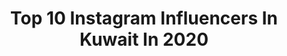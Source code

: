 ---
title: Top 10 Instagram Influencers In Kuwait In 2020
description: >-
  Find top Instagram influencers in Kuwait in 2020. Most popular hashtags: #hudabeauty # #nyxcosmeticsarabia #trends.
platform: Instagram
profiles:
  - username: "mohamad1hadi"
    fullname: >-
      محمد هادي
    location: "Kuwait"
    followers: 2695
    engagement: 1472
    commentsToLikes: 0.155289
    id: ck15rqm7697fu0i19fykgjml4
    verified: false
    hashtags: "#iraq"
  - username: "magato98"
    fullname: >-
      Magato
    location: "Kuwait"
    followers: 20041
    engagement: 258
    commentsToLikes: 0.020232
    id: ck14iwhfuhhcy0i19s9a2v0ht
    verified: false
    hashtags: "#demonslayernezuko, #harleyquinnfan, #nintendoswitch, #illustration"
  - username: "ghrour.safar"
    fullname: >-
      غرور صفر
    location: "Kuwait"
    followers: 454921
    engagement: 163
    commentsToLikes: 0.020050
    id: ck0u2gohezxyw0i19i09p6l3s
    verified: false
    hashtags: ""
  - username: "ali_aljamaly"
    fullname: >-
      Ali jamaly • علي الجمالي
    location: "Kuwait"
    followers: 45696
    engagement: 292
    commentsToLikes: 0.050995
    id: ck0u6t0nf2x0m0i19qzg7rfxb
    verified: false
    hashtags: "#soon, #what, #hakanaltun, #kabulet"
  - username: "pearls.kw"
    fullname: >-
      Pearls™
    location: "Kuwait"
    followers: 105842
    engagement: 110
    commentsToLikes: 0.005428
    id: ck0vvpjk8q6km0i19p2j2w8sa
    verified: false
    hashtags: "#elegance, #trendy, #trends, #details"
  - username: "kasnms"
    fullname: >-
      Khaled Abdullah S.N. Al Sabah
    location: "Kuwait"
    followers: 180862
    engagement: 194
    commentsToLikes: 0.039266
    id: ck0vysp265lky0i19ppodvu1g
    verified: true
    hashtags: ""
  - username: "almass.q8"
    fullname: >-
      💎ألماس💎
    location: "Kuwait"
    followers: 302120
    engagement: 163
    commentsToLikes: 0.079336
    id: ck135zx1r42k70i197ja454xy
    verified: false
    hashtags: ""
  - username: "walidfatam"
    fullname: >-
      Walid 🇲🇦
    location: "Kuwait"
    followers: 27438
    engagement: 732
    commentsToLikes: 0.034650
    id: ck0u6last299i0i19ejghk53z
    verified: false
    hashtags: ""
  - username: "ahmad_alnufais"
    fullname: >-
      أحمد بن عبدالعزيز النفيس
    location: "Kuwait"
    followers: 459626
    engagement: 271
    commentsToLikes: 0.015920
    id: ck0w3umxevd6c0i19gt6d09um
    verified: false
    hashtags: ""
  - username: "maysammakeup"
    fullname: >-
      Maysam
    location: "Kuwait"
    followers: 67540
    engagement: 204
    commentsToLikes: 0.037566
    id: ck134etoqw3ll0i19zhojws5d
    verified: false
    hashtags: "#thelist, #wakeupandmakeup, #lauramercier, #hudabeautyshop"
---